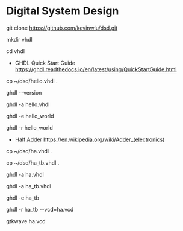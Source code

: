 # Digital System Design

git clone https://github.com/kevinwlu/dsd.git

mkdir vhdl

cd vhdl

* GHDL Quick Start Guide https://ghdl.readthedocs.io/en/latest/using/QuickStartGuide.html

cp ~/dsd/hello.vhdl .

ghdl --version

ghdl -a hello.vhdl

ghdl -e hello_world

ghdl -r hello_world

* Half Adder https://en.wikipedia.org/wiki/Adder_(electronics)

cp ~/dsd/ha.vhdl .

cp ~/dsd/ha_tb.vhdl .

ghdl -a ha.vhdl

ghdl -a ha_tb.vhdl

ghdl -e ha_tb

ghdl -r ha_tb --vcd=ha.vcd

gtkwave ha.vcd
